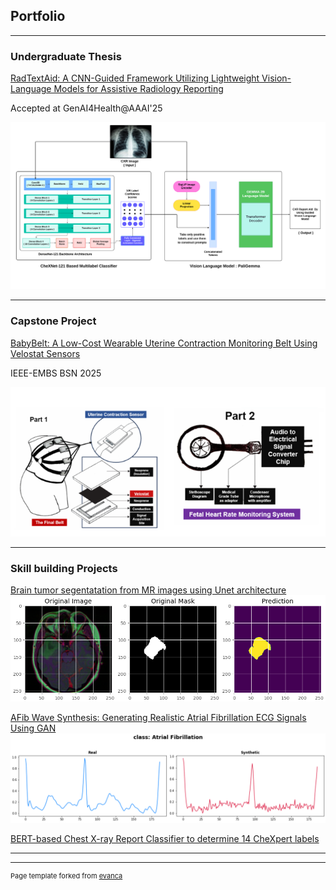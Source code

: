 ## Portfolio

---

### Undergraduate Thesis

[RadTextAid: A CNN-Guided Framework Utilizing Lightweight Vision-Language Models for Assistive Radiology Reporting](https://openreview.net/forum?id=qMf7t1RvWW)

Accepted at GenAI4Health@AAAI'25

<img src="images/Model_CXR.png?raw=true"/>

---
### Capstone Project
[BabyBelt: A Low-Cost Wearable Uterine Contraction Monitoring Belt Using Velostat Sensors](/pdf/Team_BabyBelt.pdf)

IEEE-EMBS BSN 2025

<img src="images/babybelt.jpg?raw=true"/>

---
### Skill building Projects
[Brain tumor segentatation from MR images using Unet architecture](https://github.com/mwnafee/brain-tumor-mri-segmentation)
<img src="images/brain-mri.png?raw=true"/>

[AFib Wave Synthesis: Generating Realistic Atrial Fibrillation ECG Signals Using GAN](https://github.com/mwnafee/AFib-Wave-Synthesis-Generating-Realistic-Atrial-Fibrillation-ECG-Signals-Using-GAN)
<img src="images/ecg_gan.png?raw=true"/>

[BERT-based Chest X-ray Report Classifier to determine 14 CheXpert labels](https://github.com/mwnafee/cxr-text-label-classifier)


---






---
<p style="font-size:11px">Page template forked from <a href="https://github.com/evanca/quick-portfolio">evanca</a></p>
<!-- Remove above link if you don't want to attibute -->

